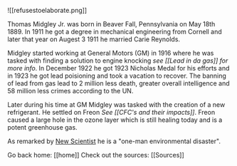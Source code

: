 ![[refusestoelaborate.png]]

Thomas Midgley Jr. was born in Beaver Fall, Pennsylvania on May 18th 1889. In 1911 he got a degree in mechanical engineering from Cornell and later that year on Augest 3 1911 he married Carie Reynolds.

Midgley started working at General Motors (GM) in 1916 where he was tasked with finding a solution to engine knocking *see [[Lead in da gas]] for more info*. In December 1922 he got 1923 Nicholas Medal for his efforts and in 1923 he got lead poisioning and took a vacation to recover. The banning of lead from gas lead to 2 million less death, greater overall intelligence and 58 million less crimes according to the UN.

Later during his time at GM Midgley was tasked with the creation of a new refrigerant. He settled on Freon *See [[CFC's and their impacts]]*. Freon caused a large hole in the ozone layer which is still healing today and is a potent greenhouse gas. 

As remarked by [New Scientist](https://en.wikipedia.org/wiki/New_Scientist) he is a "one-man environmental disaster".

Go back home: [[home]]
Check out the sources: [[Sources]]